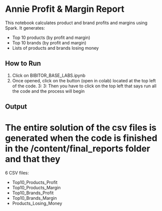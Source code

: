 # Annie Profit & Margin Report

This notebook calculates product and brand profits and margins using Spark.
It generates:
- Top 10 products (by profit and margin)
- Top 10 brands (by profit and margin)
- Lists of products and brands losing money

## How to Run
1. Click on BIBITOR_BASE_LABS.ipynb
2. Once opened, click on the button (open in colab) located at the top left of the code.
3: 3: Then you have to click on the top left that says run all the code and the process will begin
## Output
# The entire solution of the csv files is generated when the code is finished in the /content/final_reports folder and that they
6 CSV files:
- Top10_Products_Profit
- Top10_Products_Margin
- Top10_Brands_Profit
- Top10_Brands_Margin
- Products_Losing_Money
